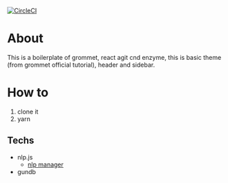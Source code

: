 [![CircleCI](https://circleci.com/gh/tim-hub/react-portfolio.svg?style=svg)](https://circleci.com/gh/tim-hub/react-portfolio)
# About

This is a boilerplate of grommet, react agit cnd enzyme, this is basic theme (from grommet official tutorial), header and sidebar.

# How to

1. clone it
2. yarn

## Techs
- nlp.js
    - [nlp manager](https://github.com/axa-group/nlp.js/blob/master/docs/nlp-manager.md)
- gundb
